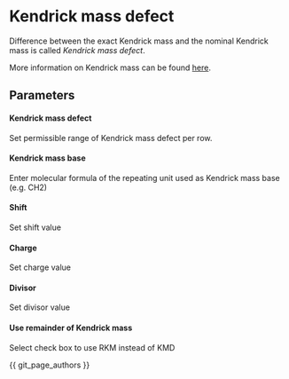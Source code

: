 # Kendrick mass defect 

Difference between the exact Kendrick mass and the nominal Kendrick mass is called *Kendrick mass defect*.

More information on Kendrick mass can be found [here](../../visualization_modules/processed_additional/processed_additional.md).

## Parameters

#### Kendrick mass defect
Set permissible range of Kendrick mass defect per row.
#### Kendrick mass base
Enter molecular formula of the repeating unit used as Kendrick mass base (e.g. CH2)
#### Shift
Set shift value
#### Charge
Set charge value
#### Divisor
Set divisor value
#### Use remainder of Kendrick mass
Select check box to use RKM instead of KMD

{{ git_page_authors }}
